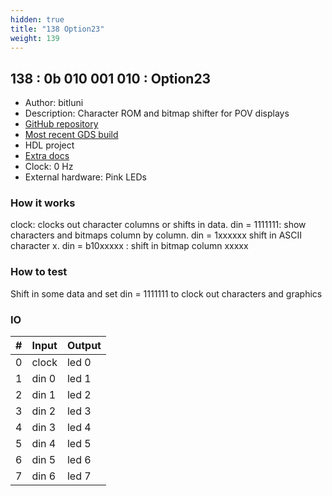 ```yaml
---
hidden: true
title: "138 Option23"
weight: 139
---
```


## 138 : 0b 010 001 010 : Option23

* Author: bitluni
* Description: Character ROM and bitmap shifter for POV displays
* [GitHub repository](https://github.com/bitluni/tt02-option23)
* [Most recent GDS build](https://github.com/bitluni/tt02-option23/actions/runs/3601637562)
* HDL project
* [Extra docs]()
* Clock: 0 Hz
* External hardware: Pink LEDs



### How it works

clock: clocks out character columns or shifts in data. din = 1111111: show characters and bitmaps column by column. din = 1xxxxxx shift in ASCII character x. din = b10xxxxx : shift in bitmap column xxxxx

### How to test

Shift in some data and set din = 1111111 to clock out characters and graphics

### IO

| # | Input        | Output       |
|---|--------------|--------------|
| 0 | clock  | led 0 |
| 1 | din 0  | led 1 |
| 2 | din 1  | led 2 |
| 3 | din 2  | led 3 |
| 4 | din 3  | led 4 |
| 5 | din 4  | led 5 |
| 6 | din 5  | led 6 |
| 7 | din 6  | led 7 |
